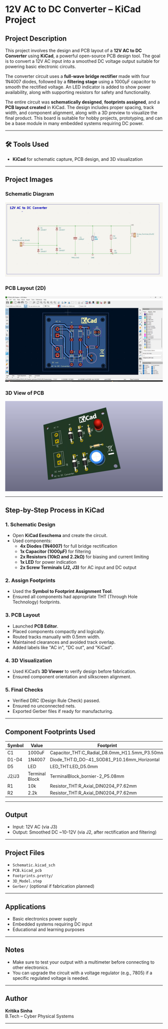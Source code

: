 #  12V AC to DC Converter – KiCad Project

##  Project Description

This project involves the design and PCB layout of a **12V AC to DC Converter** using **KiCad**, a powerful open-source PCB design tool. The goal is to convert a 12V AC input into a smoothed DC voltage output suitable for powering basic electronic circuits.

The converter circuit uses a **full-wave bridge rectifier** made with four 1N4007 diodes, followed by a **filtering stage** using a 1000μF capacitor to smooth the rectified voltage. An LED indicator is added to show power availability, along with supporting resistors for safety and functionality.

The entire circuit was **schematically designed**, **footprints assigned**, and a **PCB layout created** in KiCad. The design includes proper spacing, track width, and component alignment, along with a 3D preview to visualize the final product. This board is suitable for hobby projects, prototyping, and can be a base module in many embedded systems requiring DC power.

---

## 🛠 Tools Used

- **KiCad** for schematic capture, PCB design, and 3D visualization

---

##  Project Images

### Schematic Diagram
![Schematic](./schematic.jpg)

### PCB Layout (2D)
![PCB Layout](./pcb_layout.jpg)

### 3D View of PCB
![3D View](./3d_view.jpg)

---

##  Step-by-Step Process in KiCad

### 1. **Schematic Design**
- Open **KiCad Eeschema** and create the circuit.
- Used components:
  - **4x Diodes (1N4007)** for full bridge rectification
  - **1x Capacitor (1000µF)** for filtering
  - **2x Resistors (10kΩ and 2.2kΩ)** for biasing and current limiting
  - **1x LED** for power indication
  - **2x Screw Terminals (J2, J3)** for AC input and DC output

### 2. **Assign Footprints**
- Used the **Symbol to Footprint Assignment Tool**.
- Ensured all components had appropriate THT (Through Hole Technology) footprints.

### 3. **PCB Layout**
- Launched **PCB Editor**.
- Placed components compactly and logically.
- Routed tracks manually with 0.5mm width.
- Maintained clearances and avoided track overlap.
- Added labels like "AC in", "DC out", and "KiCad".

### 4. **3D Visualization**
- Used KiCad’s **3D Viewer** to verify design before fabrication.
- Ensured component orientation and silkscreen alignment.

### 5. **Final Checks**
- Verified DRC (Design Rule Check) passed.
- Ensured no unconnected nets.
- Exported Gerber files if ready for manufacturing.

---

##  Component Footprints Used

| Symbol | Value   | Footprint |
|--------|---------|-----------|
| C1     | 1000uF  | Capacitor_THT:C_Radial_D8.0mm_H11.5mm_P3.50mm |
| D1-D4  | 1N4007  | Diode_THT:D_DO-41_SOD81_P10.16mm_Horizontal   |
| D5     | LED     | LED_THT:LED_D5.0mm                            |
| J2/J3  | Terminal Block | TerminalBlock_bornier-2_P5.08mm         |
| R1     | 10k     | Resistor_THT:R_Axial_DIN0204_P7.62mm         |
| R2     | 2.2k    | Resistor_THT:R_Axial_DIN0204_P7.62mm         |

---

##  Output

- Input: 12V AC (via J3)
- Output: Smoothed DC ~10-12V (via J2, after rectification and filtering)

---

##  Project Files

- `Schematic.kicad_sch`
- `PCB.kicad_pcb`
- `Footprints.pretty/`
- `3D_Model.step`
- `Gerber/` (optional if fabrication planned)

---

##  Applications

- Basic electronics power supply
- Embedded systems requiring DC input
- Educational and learning purposes

---

##  Notes

- Make sure to test your output with a multimeter before connecting to other electronics.
- You can upgrade the circuit with a voltage regulator (e.g., 7805) if a specific regulated voltage is needed.

---

##  Author

**Kritika Sinha**  
B.Tech – Cyber Physical Systems  

---

